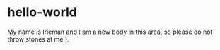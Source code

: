 # hello-world
My name is Irieman and I am a new body in this area, so please do not throw stones at me ).
